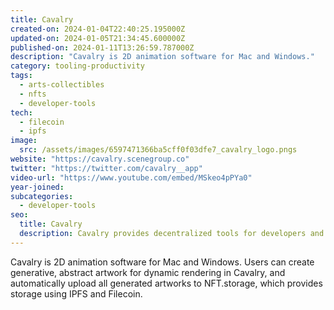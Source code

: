 ```yaml
---
title: Cavalry
created-on: 2024-01-04T22:40:25.195000Z
updated-on: 2024-01-05T21:34:45.600000Z
published-on: 2024-01-11T13:26:59.787000Z
description: "Cavalry is 2D animation software for Mac and Windows."
category: tooling-productivity
tags:
  - arts-collectibles
  - nfts
  - developer-tools
tech:
  - filecoin
  - ipfs
image:
  src: /assets/images/6597471366ba5cff0f03dfe7_cavalry_logo.pngs
website: "https://cavalry.scenegroup.co"
twitter: "https://twitter.com/cavalry__app"
video-url: "https://www.youtube.com/embed/MSkeo4pPYa0"
year-joined:
subcategories:
  - developer-tools
seo:
  title: Cavalry
  description: Cavalry provides decentralized tools for developers and enterprises.
---
```


Cavalry is 2D animation software for Mac and Windows. Users can create generative, abstract artwork for dynamic rendering in Cavalry, and automatically upload all generated artworks to NFT.storage, which provides storage using IPFS and Filecoin.
